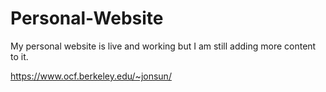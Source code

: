# Personal-Website

My personal website is live and working but I am still adding more content to it.

https://www.ocf.berkeley.edu/~jonsun/